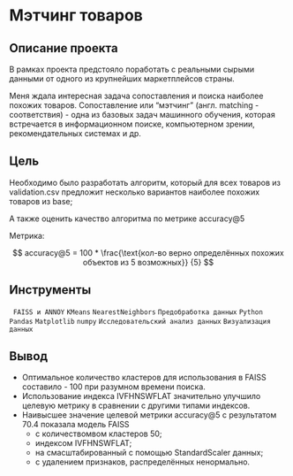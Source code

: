 # Мэтчинг товаров
## Описание проекта <br>
В рамках проекта предстояло поработать с реальными сырыми данными от одного из крупнейших маркетплейсов страны.

Меня ждала интересная задача сопоставления и поиска наиболее похожих товаров. Сопоставление или “мэтчинг” (англ. matching - соответствия) - одна из базовых задач машинного обучения, которая встречается в информационном поиске, компьютерном зрении, рекомендательных системах и др.


## Цель
Необходимо было разработать алгоритм, который для всех товаров из validation.csv предложит несколько вариантов наиболее похожих товаров из base;

А также оценить качество алгоритма по метрике accuracy@5


Метрика: 

$$
accuracy@5 = 100 * \frac{\text{кол-во верно определённых похожих объектов из 5 возможных}} {5}
$$


## Инструменты
` FAISS и ANNOY`
`KMeans`
`NearestNeighbors`
`Предобработка данных`
`Python`
`Pandas`
`Matplotlib`
`numpy`
`Исследовательский анализ данных`
`Визуализация данных`



## Вывод
    
- Оптимальное количество кластеров для использования в FAISS составило - 100 при разумном времени поиска.
- Использование индекса IVFHNSWFLAT значительно улучшило целевую метрику в сравнении с другими типами индексов.
- Наивысшее значение целевой метрики accuracy@5 с результатом 70.4 показала модель FAISS
    - с количествомвом кластеров 50;
    - индексом IVFHNSWFLAT;
    - на смасштабированный с помощью StandardScaler данных;
    - с удалением признаков, распределённых ненормально.
      



